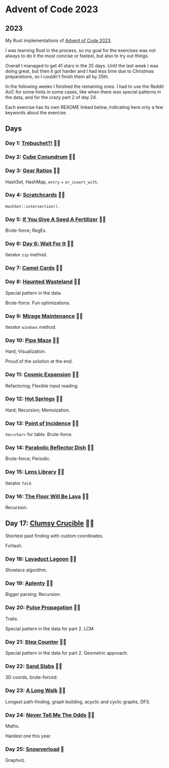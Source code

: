 # Advent of Code 2023

## 2023

My Rust implementations of [Advent of Code 2023](https://adventofcode.com/2023).

I was learning Rust in the process, so my goal for the exercises was not always to do it the most concise or fastest, but also to try out things.

Overall I managed to get 41 stars in the 25 days. Until the last week I was doing great, but then it got harder and I had less time due to Christmas preparations, so I couldn't finish them all by 25th.

In the following weeks I finished the remaining ones. I had to use the Reddit AoC for some hints in some cases, like when there was special patterns in the data, and for the crazy part 2 of day 24.

Each exercise has its own README linked below, indicating here only a few keywords about the exercise.

## Days

### Day 1: [Trebuchet?!](day1/README.md) 🌟🌟

### Day 2: [Cube Conundrum](day2/README.md) 🌟🌟

### Day 3: [Gear Ratios](day3/README.md) 🌟🌟

HashSet, HashMap, `entry` + `or_insert_with`.

### Day 4: [Scratchcards](day4/README.md) 🌟🌟

`HashSet::intersection()`.

### Day 5: [If You Give A Seed A Fertilizer](day5/README.md) 🌟🌟

Brute-force; RegEx.

### Day 6: [Day 6: Wait For It](day6/README.md) 🌟🌟

Iterator `zip` method.

### Day 7: [Camel Cards](day7/README.md) 🌟🌟

### Day 8: [Haunted Wasteland](day8/README.md) 🌟🌟

Special pattern in the data.

Brute-force. Fun optimizations.

### Day 9: [Mirage Maintenance](day9/README.md) 🌟🌟

Iterator `windows` method.

### Day 10: [Pipe Maze](day10/README.md) 🌟🌟

Hard; Visualization.

Proud of the solution at the end.

### Day 11: [Cosmic Expansion](day11/README.md) 🌟🌟

Refactoring; Flexible input reading.

### Day 12: [Hot Springs](day12/README.md) 🌟🌟

Hard; Recursion; Memoization.

### Day 13: [Point of Incidence](day13/README.md) 🌟🌟

`Vec<char>` for table. Brute-force.

### Day 14: [Parabolic Reflector Dish](day14/README.md) 🌟🌟

Brute-force; Periodic.

### Day 15: [Lens Library](day15/README.md) 🌟🌟

Iterator `fold`.

### Day 16: [The Floor Will Be Lava](day16/README.md) 🌟🌟

Recursion.

## Day 17: [Clumsy Crucible](day17/README.md) 🌟🌟

Shortest past finding with custom coordinates.

FxHash.

### Day 18: [Lavaduct Lagoon](day18/README.md) 🌟🌟

Shoelace algorithm.

### Day 19: [Aplenty](day19/README.md) 🌟🌟

Bigger parsing; Recursion.

### Day 20: [Pulse Propagation](day20/README.md) 🌟🌟

Traits.

Special pattern in the data for part 2. LCM.

### Day 21: [Step Counter](day21/README.md) 🌟🌟

Special pattern in the data for part 2. Geometric approach.

### Day 22: [Sand Slabs](day22/README.md) 🌟🌟

3D coords, brute-forced.

### Day 23: [A Long Walk](day23/README.md) 🌟🌟

Longest path-finding, graph building, acyclic and cyclic graphs, DFS.

### Day 24: [Never Tell Me The Odds](day24/README.md) 🌟🌟

Maths.

Hardest one this year.

### Day 25: [Snowverload](day25/README.md) 🌟

Graphviz.
